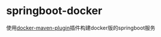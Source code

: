 # springboot-docker

使用[docker-maven-plugin](https://github.com/spotify/docker-maven-plugin)插件构建docker版的springboot服务
